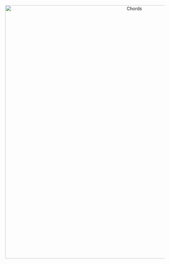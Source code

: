 <div align="center"> <img align="center" alt="Chords" src="Resources\Flowcharts\ChordsFlowcharts.png" height='800'width='800'></div>
